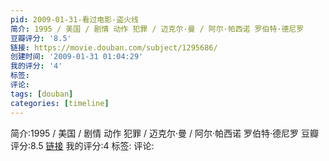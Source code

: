 ```yaml
---
pid: 2009-01-31-看过电影-盗火线
简介: 1995 / 美国 / 剧情 动作 犯罪 / 迈克尔·曼 / 阿尔·帕西诺 罗伯特·德尼罗
豆瓣评分: '8.5'
链接: https://movie.douban.com/subject/1295686/
创建时间: '2009-01-31 01:04:29'
我的评分: '4'
标签:
评论:
tags: [douban]
categories: [timeline]
---
```

简介:1995 / 美国 / 剧情 动作 犯罪 / 迈克尔·曼 / 阿尔·帕西诺 罗伯特·德尼罗
豆瓣评分:8.5
[链接](https://movie.douban.com/subject/1295686/)
我的评分:4
标签:
评论:
